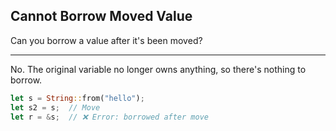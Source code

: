 ## Cannot Borrow Moved Value

Can you borrow a value after it's been moved?

---

No. The original variable no longer owns anything, so there's nothing to borrow.

```rust
let s = String::from("hello");
let s2 = s;  // Move
let r = &s;  // ❌ Error: borrowed after move
```

